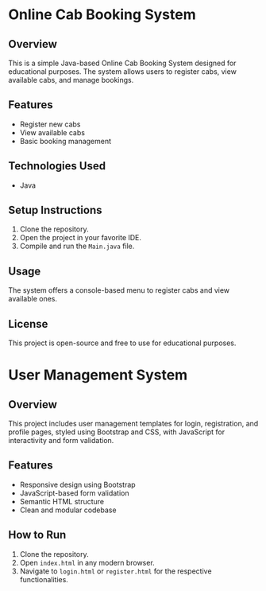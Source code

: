# Online Cab Booking System

## Overview
This is a simple Java-based Online Cab Booking System designed for educational purposes. The system allows users to register cabs, view available cabs, and manage bookings.

## Features
- Register new cabs
- View available cabs
- Basic booking management

## Technologies Used
- Java

## Setup Instructions
1. Clone the repository.
2. Open the project in your favorite IDE.
3. Compile and run the `Main.java` file.

## Usage
The system offers a console-based menu to register cabs and view available ones.

## License
This project is open-source and free to use for educational purposes.

# User Management System

## Overview
This project includes user management templates for login, registration, and profile pages, styled using Bootstrap and CSS, with JavaScript for interactivity and form validation.

## Features
- Responsive design using Bootstrap
- JavaScript-based form validation
- Semantic HTML structure
- Clean and modular codebase

## How to Run
1. Clone the repository.
2. Open `index.html` in any modern browser.
3. Navigate to `login.html` or `register.html` for the respective functionalities.
